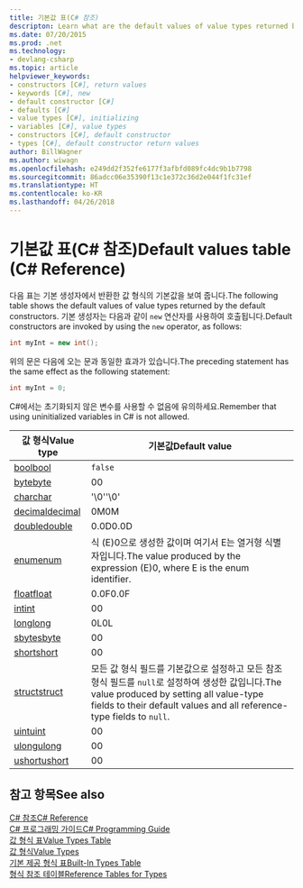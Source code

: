 ```yaml
---
title: 기본값 표(C# 참조)
descripton: Learn what are the default values of value types returned by the default constructors.
ms.date: 07/20/2015
ms.prod: .net
ms.technology:
- devlang-csharp
ms.topic: article
helpviewer_keywords:
- constructors [C#], return values
- keywords [C#], new
- default constructor [C#]
- defaults [C#]
- value types [C#], initializing
- variables [C#], value types
- constructors [C#], default constructor
- types [C#], default constructor return values
author: BillWagner
ms.author: wiwagn
ms.openlocfilehash: e249dd2f352fe6177f3afbfd089fc4dc9b1b7798
ms.sourcegitcommit: 86adcc06e35390f13c1e372c36d2e044f1fc31ef
ms.translationtype: HT
ms.contentlocale: ko-KR
ms.lasthandoff: 04/26/2018
---
```

# <a name="default-values-table-c-reference"></a><span data-ttu-id="ce1e3-102">기본값 표(C# 참조)</span><span class="sxs-lookup"><span data-stu-id="ce1e3-102">Default values table (C# Reference)</span></span>

<span data-ttu-id="ce1e3-103">다음 표는 기본 생성자에서 반환한 값 형식의 기본값을 보여 줍니다.</span><span class="sxs-lookup"><span data-stu-id="ce1e3-103">The following table shows the default values of value types returned by the default constructors.</span></span> <span data-ttu-id="ce1e3-104">기본 생성자는 다음과 같이 `new` 연산자를 사용하여 호출됩니다.</span><span class="sxs-lookup"><span data-stu-id="ce1e3-104">Default constructors are invoked by using the `new` operator, as follows:</span></span>

```csharp
int myInt = new int();
```

<span data-ttu-id="ce1e3-105">위의 문은 다음에 오는 문과 동일한 효과가 있습니다.</span><span class="sxs-lookup"><span data-stu-id="ce1e3-105">The preceding statement has the same effect as the following statement:</span></span>

```csharp
int myInt = 0;
```

<span data-ttu-id="ce1e3-106">C#에서는 초기화되지 않은 변수를 사용할 수 없음에 유의하세요.</span><span class="sxs-lookup"><span data-stu-id="ce1e3-106">Remember that using uninitialized variables in C# is not allowed.</span></span>

|<span data-ttu-id="ce1e3-107">값 형식</span><span class="sxs-lookup"><span data-stu-id="ce1e3-107">Value type</span></span>|<span data-ttu-id="ce1e3-108">기본값</span><span class="sxs-lookup"><span data-stu-id="ce1e3-108">Default value</span></span>|
|----------------|-------------------|
|[<span data-ttu-id="ce1e3-109">bool</span><span class="sxs-lookup"><span data-stu-id="ce1e3-109">bool</span></span>](bool.md)|`false`|
|[<span data-ttu-id="ce1e3-110">byte</span><span class="sxs-lookup"><span data-stu-id="ce1e3-110">byte</span></span>](byte.md)|<span data-ttu-id="ce1e3-111">0</span><span class="sxs-lookup"><span data-stu-id="ce1e3-111">0</span></span>|
|[<span data-ttu-id="ce1e3-112">char</span><span class="sxs-lookup"><span data-stu-id="ce1e3-112">char</span></span>](char.md)|<span data-ttu-id="ce1e3-113">'\0'</span><span class="sxs-lookup"><span data-stu-id="ce1e3-113">'\0'</span></span>|
|[<span data-ttu-id="ce1e3-114">decimal</span><span class="sxs-lookup"><span data-stu-id="ce1e3-114">decimal</span></span>](decimal.md)|<span data-ttu-id="ce1e3-115">0M</span><span class="sxs-lookup"><span data-stu-id="ce1e3-115">0M</span></span>|
|[<span data-ttu-id="ce1e3-116">double</span><span class="sxs-lookup"><span data-stu-id="ce1e3-116">double</span></span>](double.md)|<span data-ttu-id="ce1e3-117">0.0D</span><span class="sxs-lookup"><span data-stu-id="ce1e3-117">0.0D</span></span>|
|[<span data-ttu-id="ce1e3-118">enum</span><span class="sxs-lookup"><span data-stu-id="ce1e3-118">enum</span></span>](enum.md)|<span data-ttu-id="ce1e3-119">식 (E)0으로 생성한 값이며 여기서 E는 열거형 식별자입니다.</span><span class="sxs-lookup"><span data-stu-id="ce1e3-119">The value produced by the expression (E)0, where E is the enum identifier.</span></span>|
|[<span data-ttu-id="ce1e3-120">float</span><span class="sxs-lookup"><span data-stu-id="ce1e3-120">float</span></span>](float.md)|<span data-ttu-id="ce1e3-121">0.0F</span><span class="sxs-lookup"><span data-stu-id="ce1e3-121">0.0F</span></span>|
|[<span data-ttu-id="ce1e3-122">int</span><span class="sxs-lookup"><span data-stu-id="ce1e3-122">int</span></span>](int.md)|<span data-ttu-id="ce1e3-123">0</span><span class="sxs-lookup"><span data-stu-id="ce1e3-123">0</span></span>|
|[<span data-ttu-id="ce1e3-124">long</span><span class="sxs-lookup"><span data-stu-id="ce1e3-124">long</span></span>](long.md)|<span data-ttu-id="ce1e3-125">0L</span><span class="sxs-lookup"><span data-stu-id="ce1e3-125">0L</span></span>|
|[<span data-ttu-id="ce1e3-126">sbyte</span><span class="sxs-lookup"><span data-stu-id="ce1e3-126">sbyte</span></span>](sbyte.md)|<span data-ttu-id="ce1e3-127">0</span><span class="sxs-lookup"><span data-stu-id="ce1e3-127">0</span></span>|
|[<span data-ttu-id="ce1e3-128">short</span><span class="sxs-lookup"><span data-stu-id="ce1e3-128">short</span></span>](short.md)|<span data-ttu-id="ce1e3-129">0</span><span class="sxs-lookup"><span data-stu-id="ce1e3-129">0</span></span>|
|[<span data-ttu-id="ce1e3-130">struct</span><span class="sxs-lookup"><span data-stu-id="ce1e3-130">struct</span></span>](struct.md)|<span data-ttu-id="ce1e3-131">모든 값 형식 필드를 기본값으로 설정하고 모든 참조 형식 필드를 `null`로 설정하여 생성한 값입니다.</span><span class="sxs-lookup"><span data-stu-id="ce1e3-131">The value produced by setting all value-type fields to their default values and all reference-type fields to `null`.</span></span>|
|[<span data-ttu-id="ce1e3-132">uint</span><span class="sxs-lookup"><span data-stu-id="ce1e3-132">uint</span></span>](uint.md)|<span data-ttu-id="ce1e3-133">0</span><span class="sxs-lookup"><span data-stu-id="ce1e3-133">0</span></span>|
|[<span data-ttu-id="ce1e3-134">ulong</span><span class="sxs-lookup"><span data-stu-id="ce1e3-134">ulong</span></span>](ulong.md)|<span data-ttu-id="ce1e3-135">0</span><span class="sxs-lookup"><span data-stu-id="ce1e3-135">0</span></span>|
|[<span data-ttu-id="ce1e3-136">ushort</span><span class="sxs-lookup"><span data-stu-id="ce1e3-136">ushort</span></span>](ushort.md)|<span data-ttu-id="ce1e3-137">0</span><span class="sxs-lookup"><span data-stu-id="ce1e3-137">0</span></span>|

## <a name="see-also"></a><span data-ttu-id="ce1e3-138">참고 항목</span><span class="sxs-lookup"><span data-stu-id="ce1e3-138">See also</span></span>
 [<span data-ttu-id="ce1e3-139">C# 참조</span><span class="sxs-lookup"><span data-stu-id="ce1e3-139">C# Reference</span></span>](../index.md)  
 [<span data-ttu-id="ce1e3-140">C# 프로그래밍 가이드</span><span class="sxs-lookup"><span data-stu-id="ce1e3-140">C# Programming Guide</span></span>](../../programming-guide/index.md)  
 [<span data-ttu-id="ce1e3-141">값 형식 표</span><span class="sxs-lookup"><span data-stu-id="ce1e3-141">Value Types Table</span></span>](value-types-table.md)  
 [<span data-ttu-id="ce1e3-142">값 형식</span><span class="sxs-lookup"><span data-stu-id="ce1e3-142">Value Types</span></span>](value-types.md)  
 [<span data-ttu-id="ce1e3-143">기본 제공 형식 표</span><span class="sxs-lookup"><span data-stu-id="ce1e3-143">Built-In Types Table</span></span>](built-in-types-table.md)  
 [<span data-ttu-id="ce1e3-144">형식 참조 테이블</span><span class="sxs-lookup"><span data-stu-id="ce1e3-144">Reference Tables for Types</span></span>](reference-tables-for-types.md)
